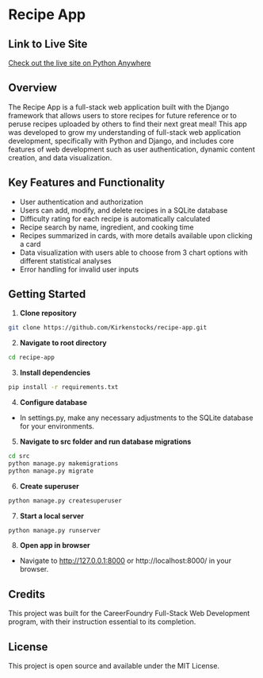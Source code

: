 # Recipe App

## Link to Live Site
[Check out the live site on Python Anywhere](https://kirkenstocks.pythonanywhere.com/)

## Overview
The Recipe App is a full-stack web application built with the Django framework that allows users to store recipes for future reference or to peruse recipes uploaded by others to find their next great meal!
This app was developed to grow my understanding of full-stack web application development, specifically with Python and Django, and includes core features of web development such as user authentication, dynamic content creation, and data visualization.

## Key Features and Functionality
- User authentication and authorization
- Users can add, modify, and delete recipes in a SQLite database
- Difficulty rating for each recipe is automatically calculated
- Recipe search by name, ingredient, and cooking time
- Recipes summarized in cards, with more details available upon clicking a card
- Data visualization with users able to choose from 3 chart options with different statistical analyses
- Error handling for invalid user inputs

## Getting Started
1. **Clone repository**
```bash
git clone https://github.com/Kirkenstocks/recipe-app.git
```
2. **Navigate to root directory**
```bash
cd recipe-app
```
3. **Install dependencies**
```bash
pip install -r requirements.txt
```
4. **Configure database**
- In settings.py, make any necessary adjustments to the SQLite database for your environments.
5. **Navigate to src folder and run database migrations**
```bash
cd src
python manage.py makemigrations
python manage.py migrate
```
6. **Create superuser**
```bash
python manage.py createsuperuser
```
7. **Start a local server**
```bash
python manage.py runserver
```
8. **Open app in browser**
- Navigate to http://127.0.0.1:8000 or http://localhost:8000/ in your browser.

## Credits
This project was built for the CareerFoundry Full-Stack Web Development program, with their instruction essential to its completion.

## License
This project is open source and available under the MIT License.
